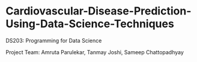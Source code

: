 # Cardiovascular-Disease-Prediction-Using-Data-Science-Techniques

DS203: Programming for Data Science

Project Team: Amruta Parulekar, Tanmay Joshi, Sameep Chattopadhyay
